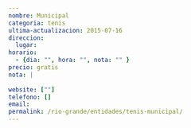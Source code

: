 ```yaml
---
nombre: Municipal
categoria: tenis
ultima-actualizacion: 2015-07-16
direccion: 
  lugar: 
horario: 
  - {dia: "", hora: "", nota: "" }
precio: gratis
nota: | 
  
website: [""]
telefono: []
email: 
permalink: /rio-grande/entidades/tenis-municipal/
---
```


